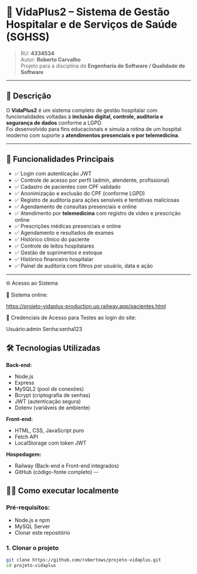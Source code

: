 # 🏥 VidaPlus2 – Sistema de Gestão Hospitalar e de Serviços de Saúde (SGHSS)

> RU: **4334534**  
> Autor: **Roberto Carvalho**  
> Projeto para a disciplina de **Engenharia de Software / Qualidade de Software**

---

## 📌 Descrição

O **VidaPlus2** é um sistema completo de gestão hospitalar com funcionalidades voltadas à **inclusão digital, controle, auditoria e segurança de dados** conforme a LGPD.  
Foi desenvolvido para fins educacionais e simula a rotina de um hospital moderno com suporte a **atendimentos presenciais e por telemedicina**.

---

## 🚀 Funcionalidades Principais

- ✅ Login com autenticação JWT
- ✅ Controle de acesso por perfil (admin, atendente, profissional)
- ✅ Cadastro de pacientes com CPF validado
- ✅ Anonimização e exclusão do CPF (conforme LGPD)
- ✅ Registro de auditoria para ações sensíveis e tentativas maliciosas
- ✅ Agendamento de consultas presenciais e online
- ✅ Atendimento por **telemedicina** com registro de vídeo e prescrição online
- ✅ Prescrições médicas presenciais e online
- ✅ Agendamento e resultados de exames
- ✅ Histórico clínico do paciente
- ✅ Controle de leitos hospitalares
- ✅ Gestão de suprimentos e estoque
- ✅ Histórico financeiro hospitalar
- ✅ Painel de auditoria com filtros por usuário, data e ação

---
🌐 Acesso ao Sistema

🔗 Sistema online:

https://projeto-vidaplus-production.up.railway.app/pacientes.html

🔐 Credenciais de Acesso para Testes ao login do site:

Usuário:admin
Senha:senha123

## 🛠️ Tecnologias Utilizadas

**Back-end:**
- Node.js
- Express
- MySQL2 (pool de conexões)
- Bcrypt (criptografia de senhas)
- JWT (autenticação segura)
- Dotenv (variáveis de ambiente)

**Front-end:**
- HTML, CSS, JavaScript puro
- Fetch API
- LocalStorage com token JWT

**Hospedagem:**
- Railway (Back-end e Front-end integrados)
- GitHub (código-fonte completo)
--

## 🧑‍💻 Como executar localmente

### Pré-requisitos:
- Node.js e npm
- MySQL Server
- Clonar este repositório

### 1. Clonar o projeto
```bash
git clone https://github.com/robertows/projeto-vidaplus.git
cd projeto-vidaplus
